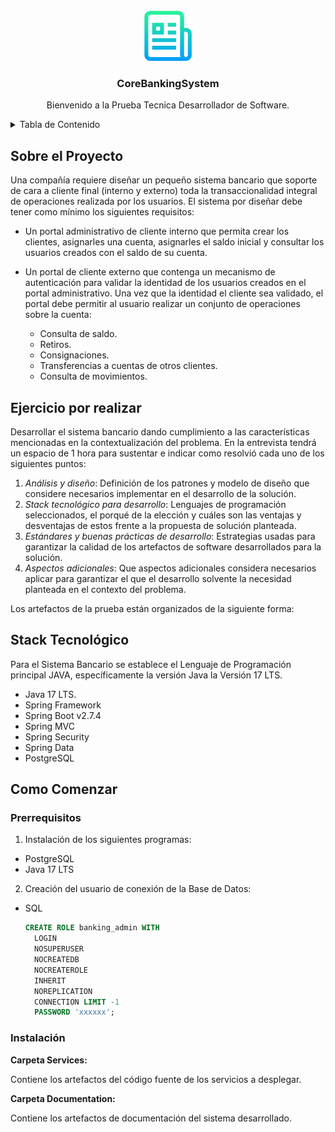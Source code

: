 <!-- PROJECT SHIELDS -->
<!--
*** I'm using markdown "reference style" links for readability.
*** Reference links are enclosed in brackets [ ] instead of parentheses ( ).
*** See the bottom of this document for the declaration of the reference variables
*** for contributors-url, forks-url, etc. This is an optional, concise syntax you may use.
*** https://www.markdownguide.org/basic-syntax/#reference-style-links
-->

<!-- PROJECT LOGO -->
<br />
<div align="center">
  <a href="https://github.com/othneildrew/Best-README-Template">
    <img src="Documentation/images/logo.png" alt="Logo" width="80" height="80">
  </a>
  
   <h3 align="center">CoreBankingSystem</h3>
   <p align="center">
     Bienvenido a la Prueba Tecnica Desarrollador de Software.
   </p>
</div>

<!-- TABLE OF CONTENTS -->
<details>
  <summary>Tabla de Contenido</summary>
  <ol>
    <li>
      <a href="#about-the-project">Sobre el Projecto</a>
      <ul>
        <li><a href="#ejercicio-por-realizar">Ejercicio por realizar</a></li>
        <li><a href="#built-with">Stack Tecnológico</a></li>
      </ul>
    </li>
    <li>
      <a href="#getting-started">Como empezar</a>
      <ul>
        <li><a href="#prerequisites">Prerrequisitos</a></li>
        <li><a href="#installation">Instalación</a></li>
      </ul>
    </li>
    <li><a href="#roadmap">Roadmap</a></li>
  </ol>
</details>

<!-- ABOUT THE PROJECT -->
## Sobre el Proyecto

Una compañía requiere diseñar un pequeño sistema bancario que soporte de cara a cliente final (interno y externo) toda la transaccionalidad integral de operaciones realizada por los usuarios. El sistema por diseñar debe tener como mínimo los siguientes requisitos:

* Un portal administrativo de cliente interno que permita crear los clientes, asignarles una cuenta, asignarles el saldo inicial y consultar los usuarios creados con el saldo de su cuenta.
* Un portal de cliente externo que contenga un mecanismo de autenticación para validar la identidad de los usuarios creados en el portal administrativo. Una vez que la identidad el cliente sea validado, el portal debe permitir al usuario realizar un conjunto de operaciones sobre la cuenta:

  * Consulta de saldo.
  * Retiros.
  * Consignaciones.
  * Transferencias a cuentas de otros clientes.
  * Consulta de movimientos.

<!-- EJERCICIO POR REALIZAR -->
## Ejercicio por realizar

Desarrollar el sistema bancario dando cumplimiento a las características mencionadas en la contextualización del problema. En la entrevista tendrá un espacio de 1 hora para sustentar e indicar como resolvió cada uno de los siguientes puntos:

1. _Análisis y diseño_: Definición de los patrones y modelo de diseño que considere necesarios implementar en el desarrollo de la solución.
2. _Stack tecnológico para desarrollo_: Lenguajes de programación seleccionados, el porqué de la elección y cuáles son las ventajas y desventajas de estos frente a la propuesta de solución planteada.
3. _Estándares y buenas prácticas de desarrollo_: Estrategias usadas para garantizar la calidad de los artefactos de software desarrollados para la solución.
4. _Aspectos adicionales_: Que aspectos adicionales considera necesarios aplicar para garantizar el que el desarrollo solvente la necesidad planteada en el contexto del problema.

Los artefactos de la prueba están organizados de la siguiente forma:

<!-- BUILT WITH -->
## Stack Tecnológico

Para el Sistema Bancario se establece el Lenguaje de Programación principal JAVA, específicamente la versión Java la Versión 17 LTS.

* Java 17 LTS.
* Spring Framework
* Spring Boot v2.7.4
* Spring MVC
* Spring Security
* Spring Data
* PostgreSQL

<!-- GETTING STARTED -->
## Como Comenzar

### Prerrequisitos

1. Instalación de los siguientes programas:
  * PostgreSQL
  * Java 17 LTS

2. Creación del usuario de conexión de la Base de Datos:

* SQL
  ```sql
  CREATE ROLE banking_admin WITH
    LOGIN
    NOSUPERUSER
    NOCREATEDB
    NOCREATEROLE
    INHERIT
    NOREPLICATION
    CONNECTION LIMIT -1
    PASSWORD 'xxxxxx';
  ```

### Instalación

**Carpeta Services:** 

Contiene los artefactos del código fuente de los servicios a desplegar.

**Carpeta Documentation:** 

Contiene los artefactos de documentación del sistema desarrollado.


